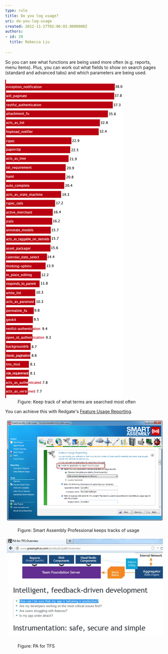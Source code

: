 ```yaml
---
type: rule
title: Do you log usage?
uri: do-you-log-usage
created: 2012-11-27T02:06:03.0000000Z
authors:
- id: 20
  title: Rebecca Liu

---
```


 
So you can see what functions are being used more often (e.g. reports, menu items).​
   ​Plus, you can work out what fields to show on search pages (standard and advanced tabs) and which parameters are being used. <dl class="image"><dt><img alt="Good Log usage" src="../../assets/GoodLogUsage.png"><br></dt> <dd>Figure: Keep track of what terms are searched most often<br></dd></dl>
You can achieve this with Redgate's [Feature Usage Reporting](http://www.red-gate.com/products/dotnet-development/smartassembly/).
<dl class="ssw15-rteElement-ImageArea"><img alt="logusage-smartassembly.png" src="logusage-smartassembly.png" style="margin:5px;width:650px;"></dl><dd class="ssw15-rteElement-FigureNormal">Figure: Smart Assembly Professional keeps tracks of usage<br></dd><dl class="ssw15-rteElement-ImageArea"><img alt="logusage-pafortfs.jpg" src="logusage-pafortfs.jpg" style="margin:5px;width:650px;"></dl><dd class="ssw15-rteElement-FigureNormal">Figure: PA for TFS<br></dd>

